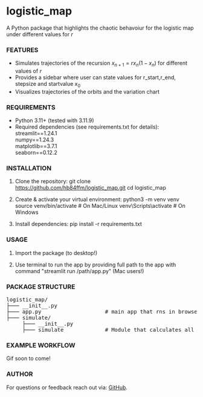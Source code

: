 # logistic_map
A Python package that highlights the chaotic behavoiur for the logistic map under different values for $r$

### FEATURES
- Simulates trajectories of the recursion $x_{n+1}=rx_n(1-x_n)$ for different values of $r$
- Provides a sidebar where user can state values for r_start,r_end, stepsize and startvalue $x_0$
- Visualizes trajectories of the orbits and the variation chart

### REQUIREMENTS
- Python 3.11+ (tested with 3.11.9)
- Required dependencies (see requirements.txt for details):<br>
    streamlit==1.24.1<br>
    numpy==1.24.3<br>
    matplotlib==3.7.1<br>
    seaborn==0.12.2

### INSTALLATION
1. Clone the repository:
       git clone https://github.com/hb84ffm/logistic_map.git
       cd logistic_map

2. Create & activate your virtual environment:
       python3 -m venv venv
       source venv/bin/activate      # On Mac/Linux
       venv\Scripts\activate         # On Windows

3. Install dependencies:
       pip install -r requirements.txt

### USAGE
1. Import the package (to desktop!)

2. Use terminal to run the app by providing full path to the app with command "streamlit run /path/app.py" (Mac users!)

### PACKAGE STRUCTURE

<pre>logistic_map/
├─── __init__.py
├─── app.py                    # main app that rns in browser
├─── simulate/
     ├─── __init__.py
     ├─── simulate             # Module that calculates all trajectories of the dynamical system</pre>

### EXAMPLE WORKFLOW
Gif soon to come!

### AUTHOR
For questions or feedback reach out via: [GitHub](https://github.com/hb84ffm).
